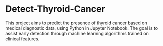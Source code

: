 # Detect-Thyroid-Cancer
This project aims to predict the presence of thyroid cancer based on medical diagnostic data, using Python in Jupyter Notebook. The goal is to assist early detection through machine learning algorithms trained on clinical features.
